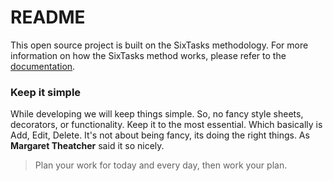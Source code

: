 # README

This open source project is built on the SixTasks methodology. For more information on how the SixTasks method works, please refer to the [documentation](https://ohp.bearblog.dev/six-tasks-productivity-method/).

### Keep it simple
While developing we will keep things simple. So, no fancy style sheets, decorators, or functionality. Keep
it to the most essential. Which basically is Add, Edit, Delete. It's not about being fancy, its doing the right things. As __Margaret Theatcher__ said it so nicely.

> Plan your work for today and every day, then work your plan.

